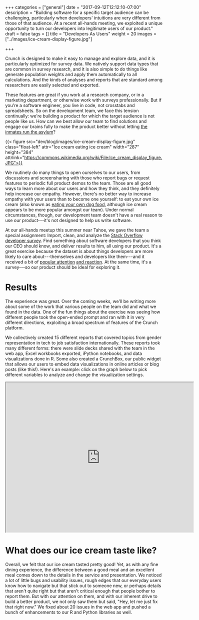 +++
categories = ["general"]
date = "2017-09-12T12:12:10-07:00"
description = "Building software for a specific target audience can be challenging, particularly when developers' intuitions are very different from those of that audience. At a recent all-hands meeting, we exploited a unique opportunity to turn our developers into legitimate users of our product."
draft = false
tags = []
title = "Developers As Users"
weight = 20
images = ["../images/ice-cream-display-figure.jpg"]

+++

Crunch is designed to make it easy to manage and explore data, and it is particularly optimized for survey data. We natively support data types that are common in survey research, and it is also simple to do things like generate population weights and apply them automatically to all calculations. And the kinds of analyses and reports that are standard among researchers are easily selected and exported.

These features are great if you work at a research company, or in a marketing department, or otherwise work with surveys professionally. But if you're a software engineer, you live in code, not crosstabs and spreadsheets. So on the development team, we face this tension continually: we're building a product for which the target audience is not people like us. How can we best allow our team to find solutions and engage our brains fully to make the product better without letting [the inmates run the asylum](https://www.amazon.com/Inmates-Are-Running-Asylum-Products/dp/0672326140)?

{{< figure src="dev/blog/images/ice-cream-display-figure.jpg" class="float-left" attr="Ice cream eating ice cream" width="287" height="384" attrlink="https://commons.wikimedia.org/wiki/File:Ice_cream_display_figure.JPG">}}

We routinely do many things to open ourselves to our users, from discussions and screensharing with those who report bugs or request features to periodic full product demos to the team. Those are all good ways to learn more about our users and how they think, and they definitely help increase our empathy. However, there's no better way to increase empathy with your users than to become one yourself: to eat your own ice cream (also known as [eating your own dog food](https://en.wikipedia.org/wiki/Eating_your_own_dog_food), although ice cream appears to be more popular amongst our team). Under normal circumstances, though, our development team doesn't have a real reason to use our product---it's not designed to help us write software.

At our all-hands meetup this summer near Tahoe, we gave the team a special assignment: Import, clean, and analyze the [Stack Overflow developer survey](https://insights.stackoverflow.com/survey/). Find something about software developers that you think our CEO should know, and deliver results to him, all using our product. It's a great exercise because the dataset is about things developers are more likely to care about---themselves and developers like them---and it received a bit of [popular attention](https://stackoverflow.blog/2017/06/15/developers-use-spaces-make-money-use-tabs/)   [and reaction](http://evelinag.com/blog/2017/06-20-stackoverflow-tabs-spaces-and-salary/). At the same time, it's a survey---so our product should be ideal for exploring it.

# Results

The experience was great. Over the coming weeks, we'll be writing more about some of the work that various people on the team did and what we found in the data. One of the fun things about the exercise was seeing how different people took the open-ended prompt and ran with it in very different directions, exploiting a broad spectrum of features of the Crunch platform.

We collectively created 15 different reports that covered topics from gender representation in tech to job satisfaction internationally. These reports took many different forms: there were slide decks shared with the team in the web app, Excel workbooks exported, iPython notebooks, and data visualizations done in R. Some also created a CrunchBox, our public widget that allows our users to embed data visualizations in online articles or blog posts (like this!). Here's an example: click on the graph below to pick different variables to analyze and change the visualization settings.

<div style="text-align: center;">
<iframe src="https://s.crunch.io/widget/index.html#/ds/b877914954c7e82db199753717ddaef9/row/00001c/column/000003?viz=geo&cp=percent&dp=0&grp=stack" width="600" height="480"></iframe></div>

# What does our ice cream taste like?

Overall, we felt that our ice cream tasted pretty good! Yet, as with any fine dining experience, the difference between a good meal and an excellent meal comes down to the details in the service and presentation. We noticed a lot of little bugs and usability issues, rough edges that our everyday users know how to navigate but that stick out to someone new, or perhaps details that aren't quite right but that aren't critical enough that people bother to report them. But with our attention on them, and with our inherent drive to build a better product, we not only saw them but said, "Hey, let me just fix that right now." We fixed about 20 issues in the web app and pushed a bunch of enhancements to our R and Python libraries as well.
